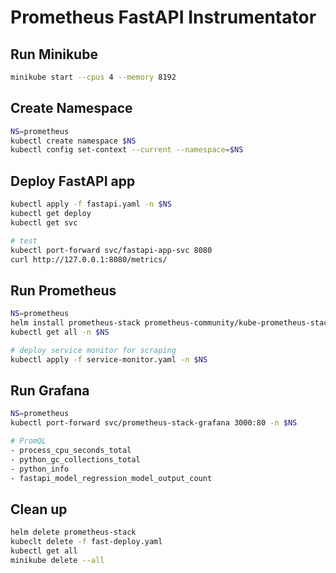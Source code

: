 # Prometheus FastAPI Instrumentator

## Run Minikube
```bash
minikube start --cpus 4 --memory 8192
```

## Create Namespace
```bash
NS=prometheus
kubectl create namespace $NS
kubectl config set-context --current --namespace=$NS
```

## Deploy FastAPI app
```bash
kubectl apply -f fastapi.yaml -n $NS
kubectl get deploy
kubectl get svc

# test
kubectl port-forward svc/fastapi-app-svc 8080
curl http://127.0.0.1:8080/metrics/
```

## Run Prometheus
```bash
NS=prometheus
helm install prometheus-stack prometheus-community/kube-prometheus-stack -n $NS
kubectl get all -n $NS

# deploy service monitor for scraping
kubectl apply -f service-monitor.yaml -n $NS
```


## Run Grafana
```bash
NS=prometheus
kubectl port-forward svc/prometheus-stack-grafana 3000:80 -n $NS

# PromQL
- process_cpu_seconds_total
- python_gc_collections_total
- python_info
- fastapi_model_regression_model_output_count
```

## Clean up

```bash
helm delete prometheus-stack
kubeclt delete -f fast-deploy.yaml
kubectl get all
minikube delete --all
```